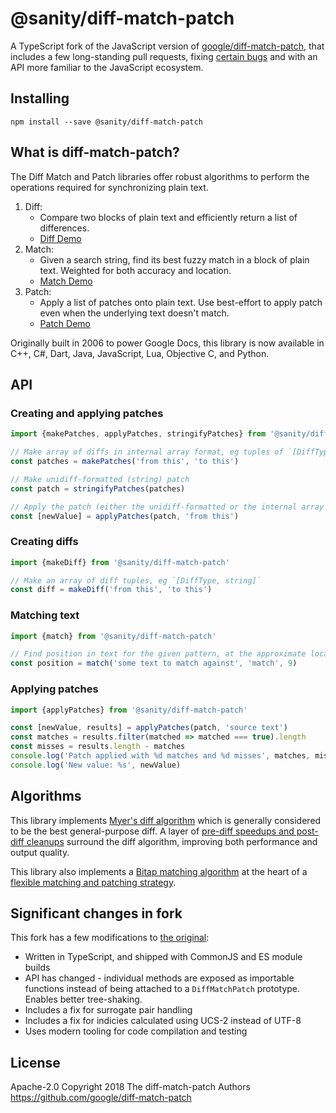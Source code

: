 # @sanity/diff-match-patch

A TypeScript fork of the JavaScript version of [google/diff-match-patch](https://github.com/google/diff-match-patch), that includes a few long-standing pull requests, fixing [certain bugs](#significant-changes-in-fork) and with an API more familiar to the JavaScript ecosystem.

## Installing

```
npm install --save @sanity/diff-match-patch
```

## What is diff-match-patch?

The Diff Match and Patch libraries offer robust algorithms to perform the
operations required for synchronizing plain text.

1. Diff:
   - Compare two blocks of plain text and efficiently return a list of differences.
   - [Diff Demo](https://neil.fraser.name/software/diff_match_patch/demos/diff.html)
2. Match:
   - Given a search string, find its best fuzzy match in a block of plain text. Weighted for both accuracy and location.
   - [Match Demo](https://neil.fraser.name/software/diff_match_patch/demos/match.html)
3. Patch:
   - Apply a list of patches onto plain text. Use best-effort to apply patch even when the underlying text doesn't match.
   - [Patch Demo](https://neil.fraser.name/software/diff_match_patch/demos/patch.html)

Originally built in 2006 to power Google Docs, this library is now available in C++, C#, Dart, Java, JavaScript, Lua, Objective C, and Python.

## API

### Creating and applying patches

```ts
import {makePatches, applyPatches, stringifyPatches} from '@sanity/diff-match-patch'

// Make array of diffs in internal array format, eg tuples of `[DiffType, string]`
const patches = makePatches('from this', 'to this')

// Make unidiff-formatted (string) patch
const patch = stringifyPatches(patches)

// Apply the patch (either the unidiff-formatted or the internal array representation)
const [newValue] = applyPatches(patch, 'from this')
```

### Creating diffs

```ts
import {makeDiff} from '@sanity/diff-match-patch'

// Make an array of diff tuples, eg `[DiffType, string]`
const diff = makeDiff('from this', 'to this')
```

### Matching text

```ts
import {match} from '@sanity/diff-match-patch'

// Find position in text for the given pattern, at the approximate location given
const position = match('some text to match against', 'match', 9)
```

### Applying patches

```ts
import {applyPatches} from '@sanity/diff-match-patch'

const [newValue, results] = applyPatches(patch, 'source text')
const matches = results.filter(matched => matched === true).length
const misses = results.length - matches
console.log('Patch applied with %d matches and %d misses', matches, misses)
console.log('New value: %s', newValue)
```

## Algorithms

This library implements [Myer's diff algorithm](https://neil.fraser.name/writing/diff/myers.pdf) which is generally considered to be the best general-purpose diff. A layer of [pre-diff speedups and post-diff cleanups](https://neil.fraser.name/writing/diff/) surround the diff algorithm, improving both performance and output quality.

This library also implements a [Bitap matching algorithm](https://neil.fraser.name/writing/patch/bitap.ps) at the heart of a [flexible matching and patching strategy](https://neil.fraser.name/writing/patch/).

## Significant changes in fork

This fork has a few modifications to [the original](https://github.com/google/diff-match-patch):

- Written in TypeScript, and shipped with CommonJS and ES module builds
- API has changed - individual methods are exposed as importable functions instead of being attached to a `DiffMatchPatch` prototype. Enables better tree-shaking.
- Includes a fix for surrogate pair handling
- Includes a fix for indicies calculated using UCS-2 instead of UTF-8
- Uses modern tooling for code compilation and testing

## License

Apache-2.0
Copyright 2018 The diff-match-patch Authors
https://github.com/google/diff-match-patch
